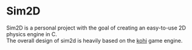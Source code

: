 # Sim2D

Sim2D is a personal project with the goal of creating an easy-to-use 2D physics engine in C.\
The overall design of sim2d is heavily based on the [kohi](https://github.com/travisvroman/kohi) game engine.
